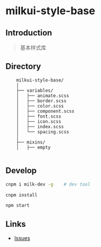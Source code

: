 # milkui-style-base

## Introduction

> 基本样式库

## Directory

```
    milkui-style-base/
    │
    ├── variables/
    │   ├── animate.scss
    │   ├── border.scss
    │   ├── color.scss
    │   ├── component.scss
    │   ├── font.scss
    │   ├── icon.scss
    │   ├── index.scss
    │   └── spacing.scss
    │
    ├── mixins/
    │   ├── empty
    
```

## Develop

```bash
cnpm i milk-dev -g    # dev tool

cnpm install

npm start
```

## Links

- [Issues](https://github.com/milk-ui/milkui-style-base/issues)
